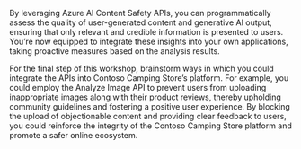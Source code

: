 By leveraging Azure AI Content Safety APIs, you can programmatically assess the quality of user-generated content and generative AI output, ensuring that only relevant and credible information is presented to users. You’re now equipped to integrate these insights into your own applications, taking proactive measures based on the analysis results. 

For the final step of this workshop, brainstorm ways in which you could integrate the APIs into Contoso Camping Store’s platform. For example, you could employ the Analyze Image API to prevent users from uploading inappropriate images along with their product reviews, thereby upholding community guidelines and fostering a positive user experience. By blocking the upload of objectionable content and providing clear feedback to users, you could reinforce the integrity of the Contoso Camping Store platform and promote a safer online ecosystem.